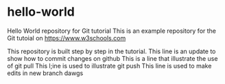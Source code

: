 # hello-world
Hello World repository for Git tutorial
This is an example repository for the Git tutoial on 
https://www.w3schools.com

This repository is built step by step in the tutorial.
This line is an update to show how to commit changes on github
This is a line that illustrate the use of git pull
This l;ine is used to illustrate git push
This line is used to make edits in new branch dawgs

